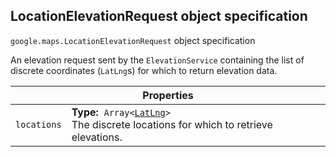 <h2 id="LocationElevationRequest">
LocationElevationRequest
object specification
</h2><p>
<code><span itemprop="path">google.maps</span>.<span itemprop="name">LocationElevationRequest</span></code>
object specification
</p><p>An elevation request sent by the <code>ElevationService</code> containing the list of discrete coordinates (<code>LatLng</code>s) for which to return elevation data.</p><table class="properties responsive" summary="interface LocationElevationRequest - Properties">
<thead>
<tr><th colspan="2">Properties</th>
</tr></thead>
<tbody>
<tr>
<td><code>locations</code></td>
<td><div><strong>Type:</strong>&nbsp; <code>Array&lt;<a href="https://github.com/amenadiel/google-maps-documentation/blob/master/docs/LatLng.md">LatLng</a>&gt;</code></div>
<div class="desc">The discrete locations for which to retrieve elevations.</div></td>
</tr>
</tbody>
</table>